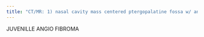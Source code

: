 ```yaml
---
title: "CT/MR: 1) nasal cavity mass centered ptergopalatine fossa w/ anterior bowing maxillary sinus 2) possible extension to middle cranial fossa 3) intense enhancement 4) spreads via sphenopalatine foramen Angio: 1) supplied by internal maxillary artery (ECA) 2) rapid filling of reticulated vessels in arterial phase 3) homogeneous vascular blush in venous phase Sx: males, teens, benign but locally aggressive, rarely transform to sarcoma Tx: 1) Biopsy contraindicated 2) can embolize prior to surgery"
---
```

JUVENILLE 
ANGIO 
FIBROMA

